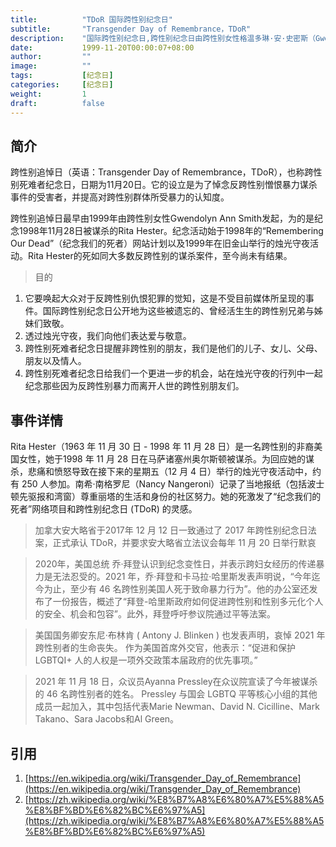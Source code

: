 ```yaml
---
title:          "TDoR 国际跨性别纪念日"
subtitle:       "Transgender Day of Remembrance，TDoR"
description:    "国际跨性别纪念日,跨性别纪念日由跨性别女性格温多琳·安·史密斯（Gwendolyn Ann Smith）于1999年成立，以纪念在马萨诸塞州奥尔斯顿谋杀跨性别女性丽塔·海斯特（Rita Hester）的事件。它已从由Smith发起的基于Web的项目逐渐演变为国际行动日。"
date:           1999-11-20T00:00:07+08:00
author:         ""
image:          ""
tags:           [纪念日]
categories:     [纪念日]
weight:         1
draft:          false
---
```

## 简介
跨性别追悼日（英语：Transgender Day of Remembrance，TDoR），也称跨性别死难者纪念日，日期为11月20日。它的设立是为了悼念反跨性别憎恨暴力谋杀事件的受害者，并提高对跨性别群体所受暴力的认知度。

跨性别追悼日最早由1999年由跨性别女性Gwendolyn Ann Smith发起，为的是纪念1998年11月28日被谋杀的Rita Hester。纪念活动始于1998年的“Remembering Our Dead”（纪念我们的死者）网站计划以及1999年在旧金山举行的烛光守夜活动。Rita Hester的死如同大多数反跨性别的谋杀案件，至今尚未有结果。

> 目的
1. 它要唤起大众对于反跨性别仇恨犯罪的觉知，这是不受目前媒体所呈现的事件。国际跨性别纪念日公开地为这些被遗忘的、曾经活生生的跨性别兄弟与姊妹们致敬。
2. 透过烛光守夜，我们向他们表达爱与敬意。
3. 跨性别死难者纪念日提醒非跨性别的朋友，我们是他们的儿子、女儿、父母、朋友以及情人。
4. 跨性别死难者纪念日给我们一个更进一步的机会，站在烛光守夜的行列中一起纪念那些因为反跨性别暴力而离开人世的跨性别朋友们。

## 事件详情
Rita Hester（1963 年 11 月 30 日 - 1998 年 11 月 28 日）是一名跨性别的非裔美国女性，她于1998 年 11 月 28 日在马萨诸塞州奥尔斯顿被谋杀。为回应她的谋杀，悲痛和愤怒导致在接下来的星期五（12 月 4 日）举行的烛光守夜活动中，约有 250 人参加。南希·南格罗尼（Nancy Nangeroni）记录了当地报纸（包括波士顿先驱报和湾窗）尊重丽塔的生活和身份的社区努力。她的死激发了“纪念我们的死者”网络项目和跨性别纪念日 (TDoR) 的灵感。

> 加拿大安大略省于2017年 12 月 12 日一致通过了 2017 年跨性别纪念日法案，正式承认 TDoR，并要求安大略省立法议会每年 11 月 20 日举行默哀

> 2020年，美国总统 乔·拜登认识到纪念变性日，并表示跨妇女经历的传递暴力是无法忍受的。2021 年，乔·拜登和卡马拉·哈里斯发表声明说，“今年迄今为止，至少有 46 名跨性别美国人死于致命暴力行为”。他的办公室还发布了一份报告，概述了“拜登-哈里斯政府如何促进跨性别和性别多元化个人的安全、机会和包容”。此外，拜登呼吁参议院通过平等法案。

>美国国务卿安东尼·布林肯 ( Antony J. Blinken ) 也发表声明，哀悼 2021 年跨性别者的生命丧失。 作为美国首席外交官，他表示：“促进和保护 LGBTQI+ 人的人权是一项外交政策本届政府的优先事项。”

>2021 年 11 月 18 日，众议员Ayanna Pressley在众议院宣读了今年被谋杀的 46 名跨性别者的姓名。 Pressley 与国会 LGBTQ 平等核心小组的其他成员一起加入，其中包括代表Marie Newman、David N. Cicilline、Mark Takano、Sara Jacobs和Al Green。

## 引用
1. [https://en.wikipedia.org/wiki/Transgender_Day_of_Remembrance](https://en.wikipedia.org/wiki/Transgender_Day_of_Remembrance)
2. [https://zh.wikipedia.org/wiki/%E8%B7%A8%E6%80%A7%E5%88%A5%E8%BF%BD%E6%82%BC%E6%97%A5](https://zh.wikipedia.org/wiki/%E8%B7%A8%E6%80%A7%E5%88%A5%E8%BF%BD%E6%82%BC%E6%97%A5)
